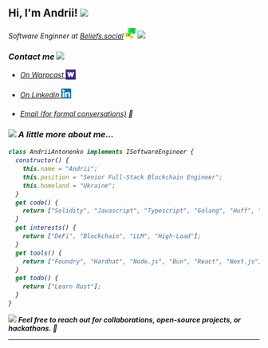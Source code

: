 <h2> Hi, I'm Andrii! <img src="https://media.tenor.com/ZqMlZNvC2BYAAAAi/pixel-art-mrp.gif" width="50"></h2>

<p>
  <em>Software Enginner at <a href="https://beliefs.social/">Beliefs.social</a>
  <img src="./icons/beliefs.png" width="20">
  <img src="https://media.giphy.com/media/WUlplcMpOCEmTGBtBW/giphy.gif" width="30" />
</p>

### Contact me <img src="https://media.tenor.com/VmWjBYdNb-4AAAAi/message-pixelated.gif" width="40" />

* <p align="left">
  <a href="https://warpcast.com/ins0mn1a" target="_blank">
    On Warpcast
  </a>
  <img align="center" src="./icons/warpcast.png" alt="https://warpcast.com/" height="20" width="20" style="padding-bottom: 4px" />
</p>

* <p>
  <a href="https://www.linkedin.com/in/andrii-antonenko/" target="_blank">
    On Linkedin
  </a>
  <img align="center" src="./icons/linkedin.png" alt="https://warpcast.com/" height="20" width="20" style="padding-bottom: 8px" />
</p>

* <p>
  <a href="mailto:andriyantonenko3.16@gmail.com">Email (for formal conversations)</a>
  📧
</p>

### <img src="https://media.tenor.com/BP0zrL-SpzQAAAAi/flying-cute.gif" width="50"> A little more about me...  


```javascript
class AndriiAntonenko implements ISoftwareEngineer {
  constructor() {
    this.name = "Andrii";
    this.position = "Senior Full-Stack Blockchain Engineer";
    this.homeland = "Ukraine";
  }
  get code() {
    return ["Solidity", "Javascript", "Typescript", "Golang", "Huff", "Python"];
  }
  get interests() {
    return ["DeFi", "Blockchain", "LLM", "High-Load"];
  }
  get tools() {
    return ["Foundry", "Hardhat", "Node.js", "Bun", "React", "Next.js"];
  }
  get todo() {
    return ["Learn Rust"];
  }
}
```

<img src="https://media.tenor.com/Km_wRqRHkpQAAAAj/fist-bump-mario.gif" width="60"> <em> <b>Feel free to reach out for collaborations, open-source projects, or hackathons. 🚀</b> </em>

---
